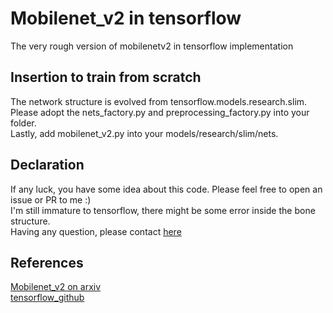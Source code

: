 # Mobilenet_v2 in tensorflow
The very rough version of mobilenetv2 in tensorflow implementation

## Insertion to train from scratch
The network structure is evolved from tensorflow.models.research.slim.  
Please adopt the nets_factory.py and preprocessing_factory.py into your folder.  
Lastly, add mobilenet_v2.py into your models/research/slim/nets.

## Declaration
If any luck, you have some idea about this code. Please feel free to open an issue or PR to me :)  
I'm still immature to tensorflow, there might be some error inside the bone structure.  
Having any question, please contact [here](lcycoding@gmail.com)  

## References
[Mobilenet_v2 on arxiv](https://arxiv.org/pdf/1801.04381.pdf)  
[tensorflow_github](https://github.com/tensorflow)
